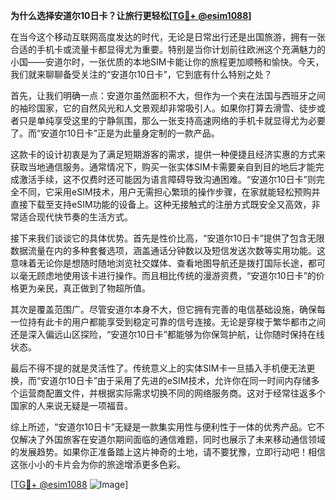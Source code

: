 **为什么选择安道尔10日卡？让旅行更轻松[[TG💪+ @esim1088](https://t.me/s/esim1088)]**

在当今这个移动互联网高度发达的时代，无论是日常出行还是出国旅游，拥有一张合适的手机卡或流量卡都显得尤为重要。特别是当你计划前往欧洲这个充满魅力的小国——安道尔时，一张优质的本地SIM卡能让你的旅程更加顺畅和愉快。今天，我们就来聊聊备受关注的“安道尔10日卡”，它到底有什么特别之处？

首先，让我们明确一点：安道尔虽然面积不大，但作为一个夹在法国与西班牙之间的袖珍国家，它的自然风光和人文景观却非常吸引人。如果你打算去滑雪、徒步或者只是单纯享受这里的宁静氛围，那么一张支持高速网络的手机卡就显得尤为必要了。而“安道尔10日卡”正是为此量身定制的一款产品。

这款卡的设计初衷是为了满足短期游客的需求，提供一种便捷且经济实惠的方式来获取当地通信服务。通常情况下，购买一张实体SIM卡需要亲自到目的地后才能完成激活手续，这不仅费时还可能因为语言障碍导致沟通困难。“安道尔10日卡”则完全不同，它采用eSIM技术，用户无需担心繁琐的操作步骤，在家就能轻松预购并直接下载至支持eSIM功能的设备上。这种无接触式的注册方式既安全又高效，非常适合现代快节奏的生活方式。

接下来我们谈谈它的具体优势。首先是性价比高，“安道尔10日卡”提供了包含无限数据流量在内的多种套餐选项，涵盖通话分钟数以及短信发送次数等实用功能。这意味着无论你是想随时随地浏览社交媒体、查看地图导航还是拨打国际长途，都可以毫无顾虑地使用该卡进行操作。而且相比传统的漫游资费，“安道尔10日卡”的价格更为亲民，真正做到了物超所值。

其次是覆盖范围广。尽管安道尔本身不大，但它拥有完善的电信基础设施，确保每一位持有此卡的用户都能享受到稳定可靠的信号连接。无论是穿梭于繁华都市之间还是深入偏远山区探险，“安道尔10日卡”都能够为你保驾护航，让你随时保持在线状态。

最后不得不提的就是灵活性了。传统意义上的实体SIM卡一旦插入手机便无法更换，而“安道尔10日卡”由于采用了先进的eSIM技术，允许你在同一时间内存储多个运营商配置文件，并根据实际需求切换不同的网络服务商。这对于经常往返多个国家的人来说无疑是一项福音。

综上所述，“安道尔10日卡”无疑是一款集实用性与便利性于一体的优秀产品。它不仅解决了外国旅客在安道尔期间面临的通信难题，同时也展示了未来移动通信领域的发展趋势。如果你正准备踏上这片神奇的土地，请不要犹豫，立即行动吧！相信这张小小的卡片会为你的旅途增添更多色彩。

[[TG💪+ @esim1088](https://t.me/s/esim1088) ![Image](https://i.postimg.cc/4NQfJmqS/Snipaste-2025-05-13-00-14-12.png)]